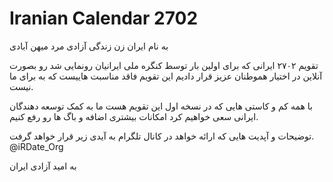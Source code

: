 # Iranian Calendar 2702

به نام ایران
زن زندگی آزادی
مرد میهن آبادی

تقویم ۲۷۰۲ ایرانی که برای اولین بار توسط کنگره ملی ایرانیان رونمایی شد رو بصورت آنلاین در اختیار هموطنان عزیز قرار دادیم این تقویم فاقد مناسبت هاییست که به برای ما نیست.

با همه کم و کاستی هایی که در نسخه اول این تقویم هست ما به کمک توسعه دهندگان ایرانی سعی خواهیم کرد امکانات بیشتری اضافه و باگ ها رو رفع کنیم.

توضیحات و آپدیت هایی که ارائه خواهد در کانال تلگرام به آیدی زیر قرار خواهد گرفت.
@iRDate_Org

به امید آزادی ایران
